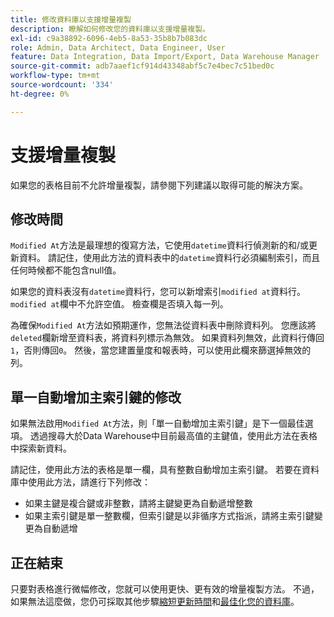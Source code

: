 ```yaml
---
title: 修改資料庫以支援增量複製
description: 瞭解如何修改您的資料庫以支援增量複製。
exl-id: c9a38892-6096-4eb5-8a53-35b8b7b083dc
role: Admin, Data Architect, Data Engineer, User
feature: Data Integration, Data Import/Export, Data Warehouse Manager
source-git-commit: adb7aaef1cf914d43348abf5c7e4bec7c51bed0c
workflow-type: tm+mt
source-wordcount: '334'
ht-degree: 0%

---
```


# 支援增量複製

如果您的表格目前不允許增量複製，請參閱下列建議以取得可能的解決方案。

## 修改時間

`Modified At`方法是最理想的復寫方法，它使用`datetime`資料行偵測新的和/或更新資料。 請記住，使用此方法的資料表中的`datetime`資料行必須編制索引，而且任何時候都不能包含null值。

如果您的資料表沒有`datetime`資料行，您可以新增索引`modified at`資料行。 `modified at`欄中不允許空值。 檢查欄是否填入每一列。

為確保`Modified At`方法如預期運作，您無法從資料表中刪除資料列。 您應該將`deleted`欄新增至資料表，將資料列標示為無效。 如果資料列無效，此資料行傳回`1`，否則傳回`0`。 然後，當您建置量度和報表時，可以使用此欄來篩選掉無效的列。

## 單一自動增加主索引鍵的修改

如果無法啟用`Modified At`方法，則「單一自動增加主索引鍵」是下一個最佳選項。 透過搜尋大於Data Warehouse中目前最高值的主鍵值，使用此方法在表格中探索新資料。

請記住，使用此方法的表格是單一欄，具有整數自動增加主索引鍵。 若要在資料庫中使用此方法，請進行下列修改：

* 如果主鍵是複合鍵或非整數，請將主鍵變更為自動遞增整數
* 如果主索引鍵是單一整數欄，但索引鍵是以非循序方式指派，請將主索引鍵變更為自動遞增

## 正在結束

只要對表格進行微幅修改，您就可以使用更快、更有效的增量複製方法。 不過，如果無法這麼做，您仍可採取其他步驟[縮短更新時間](../best-practices/reduce-update-cycle-time.md)和[最佳化您的資料庫](../best-practices/opt-db-analysis.md)。
